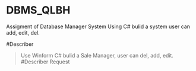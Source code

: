 # DBMS_QLBH
Assigment of Database Manager System 
Using C# bulid a system user can add, edit, del. 

#Describer
>Use Winform C# bulid a Sale Manager, user can del, add, edit.
#Describer Request
